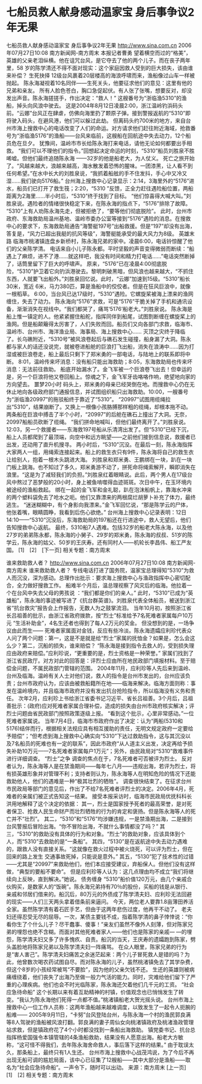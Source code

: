 # 七船员救人献身感动温家宝 身后事争议2年无果

七船员救人献身感动温家宝 身后事争议2年无果
http://www.sina.com.cn 2006年07月27日10:08 南方新闻网-南方周末
本报记者曹勇
望着横空而过的“格美”，英雄的父亲老泪纵横。他在诅咒台风，是它夺去了他的两个儿子。而在丧子两年里，58 岁的陈学清还不得不面对现实：这个家庭因救人受到的巨大损失，该由谁来补偿？
生死抉择
12级台风裹着20层楼高的海浪呼啸而来，渔船像过山车一样被抛起。
陈永海凝视着10名同伴——生死关头，他要征求他们的意见：这里有他的兄弟和亲友。
所有人脸色苍白，胸口急促起伏。有人张了张嘴，想要反对，却没发出声音。陈永海搓搓手，作出决定：“救人！”
这艘番号为“浙临渔5310”的渔船，掉头向风浪中驶去。
这是2004年8月12日凌晨2∶00，浙江温岭钓浜码头前。“云娜”台风正在肆虐，仿佛向海里扔了颗原子弹。接到警报返航的“5310”即将驶入码头，在避风港，他们可以躲过此劫。
但离码头约700米的地方，来自台州市海上搜救中心的电话改变了人们的命运。对方请求他们赶往附近海域，抢救番号为“浙临渔5176”的渔船——台风来临前，这艘船在回航途中失去动力，12个船员危在旦夕。
犹豫间，温岭市市长给陈永海打来电话，请他无论如何都要出手相救。
“我们可以不理他们的指令。”回想起决定命运的时刻，“5310”船员刘胜泉不胜唏嘘。但他们最终追随陈永海 ——32岁的他是船老大，为人仗义。
死亡之旅开始了。“风越来越大，浪越来越高，海水散发着恐怖的腥味。一团漆黑，让人看不到任何希望。”在水中长大的刘胜泉说，“我抓着船舷的手不住发抖，手心中又冷又湿……我们驶向5176船。”
台州海上搜救中心记录显示：2∶14，3海里外的“5176”进水，船员们已打开了救生筏；2∶20，“5310 ”反馈，正全力赶往遇险船位置，两船距离为2海里……半小时后，“5310”终于找到了目标。
“他们惊喜得大喊大叫。”刘胜泉说。遇险者的情绪很快稳定下来，在陈永海的指点下，“5176”排除了故障。
“5310”上有人劝陈永海先走，但被拒绝了，“要等他们彻底脱险”。
此时，台州市政府、东海救助局温州基地、温岭市委办公室等接到“5176”遇险的消息。在搜救中心的要求下，东海救助局通告“海警艇197号”出船救援。但是“197”却没有出海，答复是，“风力已超出我艇的抗风等级”，海警艇能承受的最大风力为8级。
英雄末路
临海市桃渚镇连盘乡新桥村，陈永海兄弟的家中。凌晨6∶00，电话铃惊醒了他们的父亲陈学清。
电话来自小儿子陈永都。平时坚毅的声音变得微弱而断续：“船遇上了麻烦，进不了港……就这样吧，我没有时间和精力打电话……”电话突然断掉了，话筒里留下了巨大的呼啸声。
原来，“5176”已在凌晨4∶00彻底脱险，“5310”护卫着它向钓浜港驶去。黎明刺破黑暗，但风浪也越来越大，“不抓住东西，人就要飞出船外。”刘胜泉回忆说。此时，“云娜”加速到15级。“5310”船长30米，宽近 6米，马力380匹，算是渔船中的佼佼者。但是在狂风巨浪中，就像一根稻草。
6∶00，当台风已达17级时，“5310”遇险。它螺旋桨被海上漂来的渔网缠住，失去了动力。
陈永海向“5176”求救，可是“5176”干脆关掉了手机和通讯设备，渐渐消失在视线中。“我们都哭了，痛骂‘5176’船老大。”刘胜泉说。
陈永海是船上惟一镇定的人。他紧紧握住船舵，指挥同伴到船尾，试图割断缠在螺旋桨上的渔网。但是船颠簸得太厉害了，人们失败而回。船员们又向各部门求救，临海市、温岭市、台州市、海洋渔业局、海事局、海上搜救中心……
灭顶之灾终于降临了。长乌礁附近，“5310号”被风浪卷起后与礁石发生碰撞，船身漏了大洞。陈永都与家人的话还没说完，就被卷进船舱的巨浪打飞出船，消失在浪涛中……因为打湿或被巨浪卷走，船上最后只剩下了郑米勇的一部电话，与陆地上的联系即将中断。
8∶01，温岭传来坏消息：没有船只能出海救助；8∶05，东海救助局也传来坏消息：无法前往救助。
船底开始漏水了。金飞军被一个巨浪卷飞出去！但幸运的是，另一个巨浪将他又卷回船上。惊魂之下，金飞军牙齿咯咯作响，绝望地向家的方向望去。
噩梦20小时
码头上，郑米勇的母亲已经哭倒在地。而搜救中心仍在无休止地向各级政府部门通报信息，并试图组织船只出海救助。10∶00，一艘番号为“浙临渔20997”的拖驳船终于靠近了“5310”。
“20997”试图用缆绳拉出“5310”，结果崩断了。又换上一根像小孩胳膊那样粗的缆绳，却根本拖不动。两条船在巨浪中搏击了半个小时，“20997”的后舱在礁石上撞出了大洞。无奈，20997船船员砍断了缆绳。
“我们拼命地喊叫，但他们最终离开了。”刘胜泉说。
12∶03，另一个救援者——东海救197号船从乐清湾出发了。但“5310”已经下沉，船上人员都爬到了最顶端，向空中和远方眺望——之前他们接到信息说，救援者已出发，还动用了直升机搜寻。
两小时后，“5310”沉没。在最后一刻，陈永海指挥大家两人一组，用绳索连接起来。船上的救生衣只有9件，陈永海将自己的救生衣让给别人，抱着一根木头跳进大海。
刘胜泉和郑米勇、王鹏绑在一块，趴在一块门板上跳海。也不知过了多久，郑米勇游不动了，拼死命将绳索解开，瞬即消失在浪里。“这是为了减轻我们的负担。”刘胜泉红着眼睛说。此后，两个男人在17级台风中熬过了恶梦般的20小时，身上被鱼啃噬得血迹斑斑。次日中午，在玉环境内被途经的渔船救起。
绑在一起的金飞军和金礼聪，趴在泡沫船帆上，靠海水冲来的两个塑料袋免去了呛水之呃。他们又靠漂来的两根腐烂胡萝卜补充了体力，最终逃生。
“迷迷糊糊中，有个身影向我漂来。”金飞军回忆说，“那是陈学云的尸体，他张着嘴，眼睛圆睁，我看到后伤心欲绝。”
台州海上搜救中心记录表明：12日14∶10——“5310”沉没后，东海救助局的197船还在行进途中，救人无望后，他们告知搜救中心返航。
最终，5310船7人遇难。包括32岁的船老大陈永海，以及他27岁的弟弟陈永都，陈永海的小舅子、29岁的郑米勇，陈永海的叔叔、51岁的陈学云，陈永海的姑父、50岁的王庆寿。还有同村人——机轮长李昌伟、船工严友国。
[1]　[2]　[下一页]
相关专题：南方周末 

谁来救助救人者？
http://www.sina.com.cn 2006年07月27日10:08 南方新闻网-南方周末
谁来救助救人者？
专线电话打进了国务院，温家宝总理得知“5310”为救人而沉没，深为感动。总理作出批示：要求海上搜救中心与渔政指挥中心密切配合，全力做好搜救工作。
船难半个月后，温总理视察了风灾后的临海。他拉着一个在台风中失去父母的男孩说
：“我们都是你们的亲人。”
此时，“5310”已成为“英雄船”，陈永海的事迹被写进了《抗台群英谱》。刘胜泉代表全体船员，被送到浙江省“抗台救灾”报告会上作报告，无数人为之鼓掌流泪。
当年10月初，按照浙江省长吕祖善的批示，由浙江省政府拨款，按“烈士”标准给予7名死难者家属每户10万元 “生活补助金”，4名生还者也得到了每人2万元的奖金。
但没想到的是，一场争议由此而生——
死难者家属面对金钱，反应有些冷淡。陈永海遗孀应利珍代表众人问了两个问题：第一，这是不是就是给“烈士”家属的抚恤金？如果是，怎么会这么少？第二，沉船的损失，谁来赔偿？
“陈永海是接到指令去救人的，受到损失理应由政府来赔偿。”应利珍说，“更重要的是，烈士资格是一种荣誉。”
家属们找到了浙江省民政厅。对方对此的回答是：评烈士应由所在地民政部门填报材料。至于赔偿金问题，不属民政部门管辖的范围。
2004年11月，应利珍等人先后来到温岭、台州及临海。温岭有关人士对他们说，救人的指令是台州市发出的，台州应该负责；台州市政府认为，应该由被救船籍所在地——临海来解决。临海方面则称：事发在温岭境内，并且临海市政府并没有发出抗台抢险指令，所以临海没有义务和责任。
次年2月，应利珍上书给浙江省委书记习近平、省长吕祖善。3个月后，吕祖善批示：(政府)应对死难者家属合理补偿，造成的损失由台州市政府核实解决；评烈士问题由省民政部门按照政策逐级上报。
“看到这个批示，心里非常感动。”一位死难者家属说。
当年7月4日，临海市市政府作出了决定：认为“两船(5310和5176)结伴而行，根据相关法规应具有相互援助的责任，无明文规定政府一定要给予赔偿”；“但考虑到海上搜救中心确实向“5310”下达过救助指令，这与其沉没以及7名船员的死难也有一定的联系”，因此市政府“从人道主义出发，决定再给予损失补助10万元——7名死难者家属每户1万元”；另外，由民政局对“5310”救难事件进行详细调查。
“烈士”之争
调查的焦点在于，7名死难者可否被评为烈士。
反对者认为，陈永海等人是在禁渔期间——每年七八月——违规出海，若评为烈士，将有损英雄形象并对管理不利；支持者则认为，陈永海等人在明知危险的情况下还能救助他人，他们的遇难是一种“极其壮烈的牺牲”。
调查很快结束了。在征求台州市民政局等部门的意见后，作出了不给7名死难者评烈士的决定。2006年4月，死难者的亲属们被正式告知这一结果。
接受本报采访时，临海市民政局优抚科科长洪用地解释了这个决定的依据：
其一，烈士是国家授予死者的最高荣誉，是对死者保卫、抢救人民生命财产而壮烈牺牲的行为的肯定和褒扬。但是陈永海等人的死亡并不“壮烈”。
其二，“5310”和“5176”均涉嫌违规，一是禁渔期出海，二是接到台风警报后冒险出海。“你不冒险出海，不就什么事情都没了吗？”
其三，“5310”的救助没有具体的行为和对象。“烈士”的救助对象，应该具体到个人，而“5310”去救助的是“一条船”。
其四，“5130”是在返航途中失去动力遇难的，跟救人没有直接关系。“这就像在救火过程中被火烧死，可以评为烈士，但在回来的路上发生
交通事故死掉，只能说是意外。”
其五，“5130”犯了技术性的过错——尤其是“20997”来救助他们，他们本应接受建议，弃船保人。但他们没有这样做，“典型的要船不要命”。
但是应利珍等人认为：这几点理由均不成立“我们将继续向上反映，直到解决。”她说。
债务缠身
“5310”船价值120万元，由几个亲戚合伙购买，是数家人的“饭碗”。陈永海兄弟持有70％的股份，买船的钱是从银行、亲戚和邻居们借来的。船沉后，80万元的外债成了陈学清夫妇、应利珍无法回避的现实——人们三天两头拿着借条前来逼问。
今天，两位老人要靠1.8亩薄田养活全家。虽然陈学清有着石匠手艺，但由于这两年悲伤过度，他再干不动了。
老夫妇还得忍受无尽的屈辱。一次，某债主要钱不成，指着陈学清的鼻子悻悻说：“你看你生了个什么儿子？尽干蠢事、傻事！”亲友们虽然不像外人刻薄，但对陈家兄弟的埋怨也绝不含糊。而面对其他死难者家人——他们也是陈家的亲戚— —的埋怨，陈学清夫妇又多了许多愧疚、自责。船沉的当天，王庆寿的遗孀跑到陈家，劈头盖脸地将陈家兄弟以及陈学清夫妇一阵痛骂。
在众人眼里，陈家兄弟的行为是“害人害己”。陈学清夫妇痛苦之余迷茫起来：两个儿子冒死救人是错的吗？为此，他曾数次喝农药试图自尽。而对陈永海的儿子，虽然桃渚镇免去了其学杂费，但这个8岁的小孩经常被骂“不要脸”，因为他的父亲欠钱不还。
生还的英雄则被病痛缠绕着，他们丧失了出海乃至做一般力气活的能力。同时，灾难给他们留下了严重的心理疾病。他们也会不时光临陈家，陈永海还欠着他们几千元的工资。
“社会应急待命船”
这个长期以来有着互助精神的村镇，价值观念也已悄悄发生了转变。“我认为陈永海他们死得一点都不值。”桃渚镇船老大贺光摇头说。
台州市海上搜救中心一位工作人员称：这两年渔船越来越难调度，以致发生了一起令人扼腕的船难——
2005年9月11日，“卡努”台风登陆台州，与陈永海一个村的渔民郭良满等8人驾驶的渔船被风浪打翻。郭良满的妻子周仙女向桃渚镇政府及桃渚渔政管理站求救，但是镇政府花了4个小时都没找到一条船出海救助。
镇党委书记、抗台总指挥杨爱国强令本镇管辖的4条渔船救助，结果没有人愿意出海。船老大方敏称，“这可怪不得我们，去年陈永海舍命救人，事后落下这样的结果。”
由于耽误太久，那条船上，最终只有1人生还。
台州市海上搜救中心战茂鸿说，为了今后不再出现无船可调的尴尬局面，该中心已征集了12艘船——其中大部分是渔船——取名为“社会应急待命船”。一声令下，随时可以出动。 来源：南方周末
[上一页]　[1]　[2]
相关专题：南方周末 

